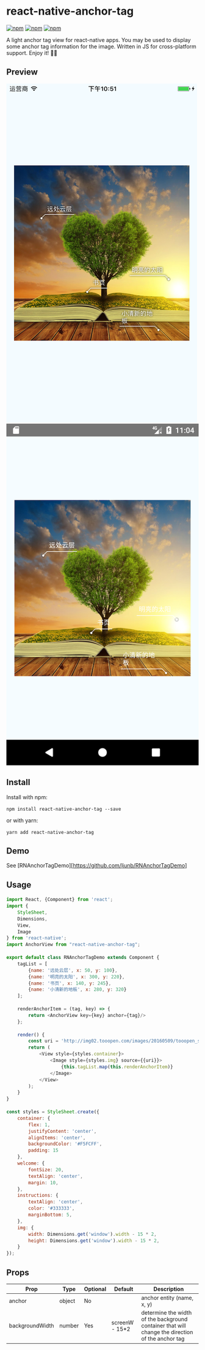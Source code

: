# react-native-anchor-tag

[![npm](https://img.shields.io/npm/v/react-native-anchor-tag.svg)](https://www.npmjs.com/package/react-native-anchor-tag)
[![npm](https://img.shields.io/npm/dt/react-native-anchor-tag.svg)](https://www.npmjs.com/package/react-native-anchor-tag)
[![npm](https://img.shields.io/npm/l/react-native-anchor-tag.svg)](https://github.com/react-native-component/react-native-anthor-tag/blob/master/LICENSE)

A light anchor tag view for react-native apps. You may be used to display some anchor tag information for the image. Written in JS for cross-platform support. Enjoy it! 🎉🎉

## Preview

![ios](https://github.com/ljunb/react-native-anchor-tag/blob/master/screenshot/ios.png)
![android](https://github.com/ljunb/react-native-anchor-tag/blob/master/screenshot/android.png)

## Install

Install with npm:
```
npm install react-native-anchor-tag --save
```
or with yarn:
```
yarn add react-native-anchor-tag
```

## Demo

See [RNAnchorTagDemo][https://github.com/ljunb/RNAnchorTagDemo]

## Usage

```js
import React, {Component} from 'react';
import {
    StyleSheet,
    Dimensions,
    View,
    Image
} from 'react-native';
import AnchorView from "react-native-anchor-tag";

export default class RNAnchorTagDemo extends Component {
    tagList = [
        {name: '远处云层', x: 50, y: 100},
        {name: '明亮的太阳', x: 300, y: 220},
        {name: '书页', x: 140, y: 245},
        {name: '小清新的地板', x: 280, y: 320}
    ];

    renderAnchorItem = (tag, key) => {
        return <AnchorView key={key} anchor={tag}/>
    };

    render() {
        const uri = 'http://img02.tooopen.com/images/20160509/tooopen_sy_161967094653.jpg';
        return (
            <View style={styles.container}>
                <Image style={styles.img} source={{uri}}>
                    {this.tagList.map(this.renderAnchorItem)}
                </Image>
            </View>
        );
    }
}

const styles = StyleSheet.create({
    container: {
        flex: 1,
        justifyContent: 'center',
        alignItems: 'center',
        backgroundColor: '#F5FCFF',
        padding: 15
    },
    welcome: {
        fontSize: 20,
        textAlign: 'center',
        margin: 10,
    },
    instructions: {
        textAlign: 'center',
        color: '#333333',
        marginBottom: 5,
    },
    img: {
        width: Dimensions.get('window').width - 15 * 2,
        height: Dimensions.get('window').width - 15 * 2,
    }
});
```

## Props

Prop              | Type   | Optional | Default   | Description
----------------  | ------ | -------- | --------- | -----------
anchor            | object | No       |           | anchor entity (name, x, y)
backgroundWidth   | number | Yes      | screenW - 15*2       | determine the width of the background container that will change the direction of the anchor tag